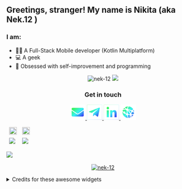 ## Greetings, stranger! My name is Nikita (aka Nek.12 )

### I am:

- 🧑‍💻 A Full-Stack Mobile developer (Kotlin Multiplatform)
- 💻 A geek
- 🧠 Obsessed with self-improvement and programming

<p align="center">
 <a>
    <img src="https://komarev.com/ghpvc/?username=nek-12&label=Profile%20views&color=0e75b6&style=flat" alt="nek-12" />
  </a>
  <a href="https://wakatime.com/Nek_12">
    <img src="https://wakatime.com/badge/user/de537636-690a-4aea-9c18-0a1f62ff78a6.svg" />
  </a>
</p>

<h3 align="center">Get in touch</h3>

<p align="center" href="mailto:nikita@respawn.pro">
  <a href="mailto:nikita@respawn.pro" target="_blank">
    <img
      src="https://raw.githubusercontent.com/Nek-12/Nek-12/master/resources/icon_email.svg"
      alt="email contact icon"
      width="40"
      height="40"
    />
  </a>
  <a href="https://t.me/nikita_vaizin" target="_blank">
    <img
      src="https://raw.githubusercontent.com/Nek-12/Nek-12/master/resources/icon_telegram_2.svg"
      alt="telegram contact icon "
      width="40"
      height="40"
    />
  </a>
  <a href="https://www.linkedin.com/in/nek12/" target="_blank">
    <img
      src="https://raw.githubusercontent.com/Nek-12/Nek-12/master/resources/icon_linkedin_2.svg"
      alt="linkedin contact icon"
      width="40"
      height="40"
    />
  </a>
  <a href="https://bit.ly/Nek-12" target="_blank">
    <img
      src="https://raw.githubusercontent.com/Nek-12/Nek-12/master/resources/icon_web.svg"
      alt="Web page"
      width="40"
      height="40"
    />
  </a>
</p>

<table style="width: 100%;">
  <tr style="border-style:hidden;" >
    <td>
      <img  style="width: 100%; height: 100%; "
        src="https://github-readme-stats.vercel.app/api/top-langs?username=nek-12&show_icons=true&locale=en&layout=compact&count_private=true&theme=tokyonight&exclude_repo=CW3SEM"
      />
    </td>
    <td>
      <img style="width: 100%; height: 100%;"
        src="https://github-readme-streak-stats.herokuapp.com/?user=nek-12&theme=tokyonight&border_radius=16" />
    </td>
  </tr>
  <tr style="border-style:hidden;">
    <td>
      <img
        src="https://github-readme-stats.vercel.app/api/wakatime?username=Nek_12&langs_count=6&layout=compact&theme=tokyonight"
      />
    </td>
    <td>
      <img
        src="https://github-readme-stats.vercel.app/api?username=nek-12&show_icons=true&locale=en&count_private=true&theme=tokyonight&hide_title=true"
      />
    </td>
  </tr>
</table>

![](https://activity-graph.herokuapp.com/graph?username=Nek-12&theme=github&hide_border=true&custom_title=Contribution%20Graph&bg_color=1A1B27)

<p align="center">
    <a href="https://github.com/ryo-ma/github-profile-trophy">
    <img src="https://github-profile-trophy.vercel.app/?username=nek-12&theme=tokyonight&no-frame=true" alt="nek-12"/>
    </a>
</p>

<details>
  <summary>Credits for these awesome widgets</summary>

- [The graph](https://github.com/ashutosh00710/github-readme-activity-graph)
- [Stats widgets](https://github.com/anuraghazra/github-readme-stats)

</details>
